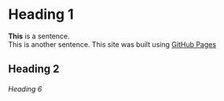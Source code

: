 # Heading 1
**This** is a sentence.<br>
This is another sentence.
This site was built using [GitHub Pages](https://github.com)
## Heading 2
###### Heading 6
